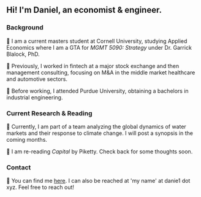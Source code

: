 ## Hi! I'm Daniel, an economist & engineer.

### Background

🏫 I am a current masters student at Cornell University, studying Applied Economics where I am a GTA for *MGMT 5090: Strategy* under Dr. Garrick Blalock, PhD. 

🌱 Previously, I worked in fintech at a major stock exchange and then management consulting, focusing on M&A in the middle market healthcare and automotive sectors. 

🚂 Before working, I attended Purdue University, obtaining a bachelors in industrial engineering.

### Current Research & Reading

🚰 Currently, I am part of a team analyzing the global dynamics of water markets and their response to climate change. I will post a synopsis in the coming months.

📖 I am re-reading *Capital* by Piketty. Check back for some thoughts soon.

### Contact

📨 You can find me [here](https://twitter.com/NecessaryForm). I can also be reached at 'my name' at danie1 dot xyz. Feel free to reach out!

